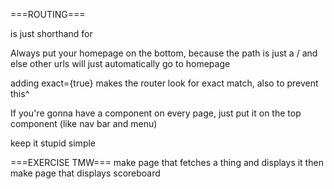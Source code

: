 ===ROUTING===

<App  /> is just shorthand for
<App></App>

<Switch>
<Route path='/Contact' component={Contactpage}}/>
<Route path='/About' component={AboutPage}/>
<Route path='/'component={Homepage}>
</Switch>

Always put your homepage on the bottom, because the path is just a / and else other urls will just automatically go to homepage

adding exact={true} makes the router look for exact match, also to prevent this^

If you're gonna have a component on every page, just put it on the top component (like nav bar and menu)

keep it stupid simple

===EXERCISE TMW===
make page that fetches a thing and displays it
then
make page that displays scoreboard
